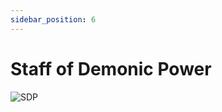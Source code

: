 ```yaml
---
sidebar_position: 6
---
```


# Staff of Demonic Power

![SDP](https://vwiki.valorserver.com/api/item/picture/staff%20of%20demonic%20power)
